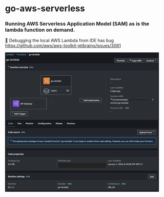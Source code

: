 # go-aws-serverless

### Running AWS Serverless Application Model (SAM) as is the lambda function on demand.

🐞 Debugging the local AWS Lambda from IDE has bug https://github.com/aws/aws-toolkit-jetbrains/issues/3061

![AWS Lambda](social_preview.png)

